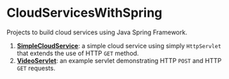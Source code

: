 # CloudServicesWithSpring

Projects to build cloud services using Java Spring Framework.

1. [**SimpleCloudService**](https://github.com/helloimlixin/CloudServicesWithSpring/tree/master/SimpleCloudService): a simple cloud service using simply `HttpServlet` that extends the use of HTTP `GET` method.
2. [**VideoServlet**](https://github.com/helloimlixin/CloudServicesWithSpring/tree/master/2-VideoServlet): an example servlet demonstrating HTTP `POST` and HTTP `GET` requests.